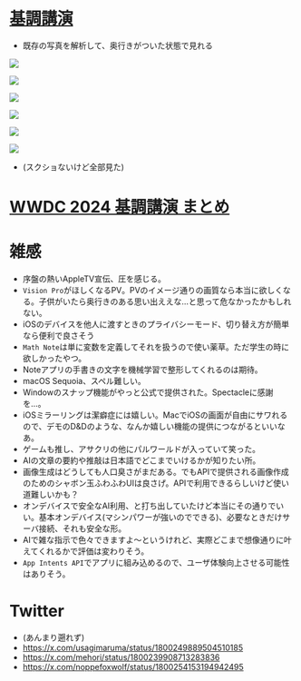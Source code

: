 # [基調講演](https://developer.apple.com/jp/videos/play/wwdc2024/101/)

- 既存の写真を解析して、奥行きがついた状態で見れる

![](https://i.imgur.com/6OnVBAw.jpeg)

![](https://i.imgur.com/0MizSWh.jpeg)

![](https://i.imgur.com/sQnPl2r.jpeg)

![](https://i.imgur.com/97WGD1f.jpeg)

![](https://i.imgur.com/gMXe0r6.jpeg)

![](https://i.imgur.com/NERDhvt.jpeg)

- (スクショないけど全部見た)

# [WWDC 2024 基調講演 まとめ](https://qiita.com/mashunzhe/items/7e7bc2684a132b96bb61)

# 雑感
- 序盤の熱いAppleTV宣伝、圧を感じる。
- `Vision Pro`がほしくなるPV。PVのイメージ通りの画質なら本当に欲しくなる。子供がいたら奥行きのある思い出ええな…と思って危なかったかもしれない。
- iOSのデバイスを他人に渡すときのプライバシーモード、切り替え方が簡単なら便利で良さそう
- `Math Note`は単に変数を定義してそれを扱うので使い薬草。ただ学生の時に欲しかったやつ。
- Noteアプリの手書きの文字を機械学習で整形してくれるのは期待。
- macOS Sequoia、スペル難しい。
- Windowのスナップ機能がやっと公式で提供された。Spectacleに感謝を…。
- iOSミラーリングは潔癖症には嬉しい。MacでiOSの画面が自由にサワれるので、デモのD&Dのような、なんか嬉しい機能の提供につながるといいなあ。
- ゲームも推し、アサクリの他にパルワールドが入っていて笑った。
- AIの文章の要約や推敲は日本語でどこまでいけるかが知りたい所。
- 画像生成はどうしても人口臭さがまだある。でもAPIで提供される画像作成のためのシャボン玉ふわふわUIは良さげ。APIで利用できるらしいけど使い道難しいかも？
- オンデバイスで安全なAI利用、と打ち出していたけど本当にその通りでいい。基本オンデバイス(マシンパワーが強いのでできる)、必要なときだけサーバ接続、それも安全な形。
- AIで雑な指示で色々できますよ〜というけれど、実際どこまで想像通りに叶えてくれるかで評価は変わりそう。
- `App Intents API`でアプリに組み込めるので、ユーザ体験向上させる可能性はありそう。

# Twitter
- (あんまり遡れず)
- https://x.com/usagimaruma/status/1800249889504510185
- https://x.com/mehori/status/1800239908713283836
- https://x.com/noppefoxwolf/status/1800254153194942495
